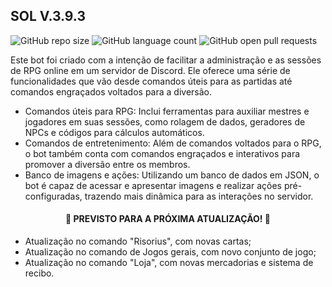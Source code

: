 ## SOL V.3.9.3

![GitHub repo size](https://img.shields.io/github/repo-size/FabioPYAug/SOL?style=for-the-badge)
![GitHub language count](https://img.shields.io/github/languages/count/FabioPYAug/SOL?style=for-the-badge)
![GitHub open pull requests](https://img.shields.io/github/issues-pr/FabioPYAug/SOL?style=for-the-badge)

<p>Este bot foi criado com a intenção de facilitar a administração e as sessões de RPG online em um servidor de Discord. 
Ele oferece uma série de funcionalidades que vão desde comandos úteis para as partidas até comandos engraçados voltados para a diversão.</p>

- Comandos úteis para RPG: Inclui ferramentas para auxiliar mestres e jogadores em suas sessões, como rolagem de dados, geradores de NPCs e códigos para cálculos automáticos.
- Comandos de entretenimento: Além de comandos voltados para o RPG, o bot também conta com comandos engraçados e interativos para promover a diversão entre os membros.
- Banco de imagens e ações: Utilizando um banco de dados em JSON, o bot é capaz de acessar e apresentar imagens e realizar ações pré-configuradas, trazendo mais dinâmica para as interações no servidor.


<h4 align="center"> 
	🚧  PREVISTO PARA A PRÓXIMA ATUALIZAÇÃO!  🚧
</h4>

- Atualização no comando "Risorius", com novas cartas;
- Atualização no comando de Jogos gerais, com novo conjunto de jogo;
- Atualização no comando "Loja", com novas mercadorias e sistema de recibo. 
